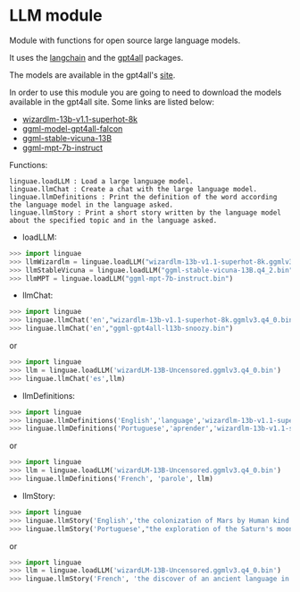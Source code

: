 # LLM module

Module with functions for open source large language models.

It uses the [langchain](https://github.com/langchain-ai/langchain) and the [gpt4all](https://github.com/nomic-ai/gpt4all) packages.

The models are available in the gpt4all's [site](https://gpt4all.io/index.html).

In order to use this module you are going to need to download the models available in the gpt4all site. Some links are listed below:
- [wizardlm-13b-v1.1-superhot-8k](https://gpt4all.io/models/wizardlm-13b-v1.1-superhot-8k.ggmlv3.q4_0.bin)
- [ggml-model-gpt4all-falcon](https://huggingface.co/nomic-ai/gpt4all-falcon-ggml/resolve/main/ggml-model-gpt4all-falcon-q4_0.bin)
- [ggml-stable-vicuna-13B](https://gpt4all.io/models/ggml-stable-vicuna-13B.q4_2.bin)
- [ggml-mpt-7b-instruct](https://gpt4all.io/models/ggml-mpt-7b-instruct.bin)

Functions:

```
linguae.loadLLM : Load a large language model.
linguae.llmChat : Create a chat with the large language model.
linguae.llmDefinitions : Print the definition of the word according the language model in the language asked.
linguae.llmStory : Print a short story written by the language model about the specified topic and in the language asked.
```

- loadLLM:
```python
>>> import linguae
>>> llmWizardlm = linguae.loadLLM("wizardlm-13b-v1.1-superhot-8k.ggmlv3.q4_0.bin")
>>> llmStableVicuna = linguae.loadLLM("ggml-stable-vicuna-13B.q4_2.bin")
>>> llmMPT = linguae.loadLLM("ggml-mpt-7b-instruct.bin")
```


- llmChat:

```python
>>> import linguae
>>> linguae.llmChat('en',"wizardlm-13b-v1.1-superhot-8k.ggmlv3.q4_0.bin")
>>> linguae.llmChat('en',"ggml-gpt4all-l13b-snoozy.bin")
```

or

```python
>>> import linguae
>>> llm = linguae.loadLLM('wizardLM-13B-Uncensored.ggmlv3.q4_0.bin')
>>> linguae.llmChat('es',llm)
```

- llmDefinitions:

```python
>>> import linguae
>>> linguae.llmDefinitions('English','language','wizardlm-13b-v1.1-superhot-8k.ggmlv3.q4_0.bin')
>>> linguae.llmDefinitions('Portuguese','aprender','wizardlm-13b-v1.1-superhot-8k.ggmlv3.q4_0.bin')
```

or

```python
>>> import linguae
>>> llm = linguae.loadLLM('wizardLM-13B-Uncensored.ggmlv3.q4_0.bin')
>>> linguae.llmDefinitions('French', 'parole', llm)
```

- llmStory:

```python
>>> import linguae
>>> linguae.llmStory('English','the colonization of Mars by Human kind.','wizardlm-13b-v1.1-superhot-8k.ggmlv3.q4_0.bin')
>>> linguae.llmStory('Portuguese',"the exploration of the Saturn's moons.",'wizardlm-13b-v1.1-superhot-8k.ggmlv3.q4_0.bin')
```

or

```python
>>> import linguae
>>> llm = linguae.loadLLM('wizardLM-13B-Uncensored.ggmlv3.q4_0.bin')
>>> linguae.llmStory('French', 'the discover of an ancient language in a cave of the Moon', llm)
```
